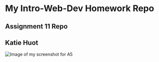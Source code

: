# My Intro-Web-Dev Homework Repo
## Assignment 11 Repo
## Katie Huot




![Image of my screenshot for A5](./images/screenshot-A4.png)
